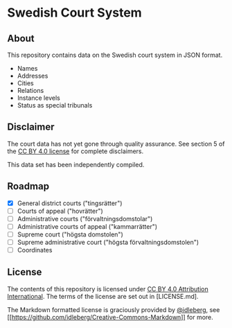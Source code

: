 # Swedish Court System

## About

This repository contains data on the Swedish court system in JSON format.

- Names
- Addresses
- Cities
- Relations
- Instance levels
- Status as special tribunals

## Disclaimer

The court data has not yet gone through quality assurance. See section 5 of the [CC BY 4.0 license](LICENSE.md) for complete disclaimers.

This data set has been independently compiled.

## Roadmap

- [x] General district courts ("tingsrätter")
- [ ] Courts of appeal ("hovrätter")
- [ ] Administrative courts ("förvaltningsdomstolar")
- [ ] Administrative courts of appeal ("kammarrätter")
- [ ] Supreme court ("högsta domstolen")
- [ ] Supreme administrative court ("högsta förvaltningsdomstolen")
- [ ] Coordinates

## License

The contents of this repository is licensed under [CC BY 4.0 Attribution International](https://creativecommons.org/licenses/by/4.0/). The terms of the license are set out in [LICENSE.md].

The Markdown formatted license is graciously provided by [@idleberg](https://github.com/idleberg), see [[https://github.com/idleberg/Creative-Commons-Markdown]] for more.
